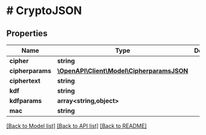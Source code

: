 # # CryptoJSON

## Properties

Name | Type | Description | Notes
------------ | ------------- | ------------- | -------------
**cipher** | **string** |  | [optional]
**cipherparams** | [**\OpenAPI\Client\Model\CipherparamsJSON**](CipherparamsJSON.md) |  | [optional]
**ciphertext** | **string** |  | [optional]
**kdf** | **string** |  | [optional]
**kdfparams** | **array<string,object>** |  | [optional]
**mac** | **string** |  | [optional]

[[Back to Model list]](../../README.md#models) [[Back to API list]](../../README.md#endpoints) [[Back to README]](../../README.md)
